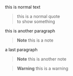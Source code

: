 this is normal text

> this is a normal quote  
> to show something

this is another paragraph

> **Note**
> this is a note

a last paragraph

> **Note**
> this is another note

> **Warning**
> this is a warning

